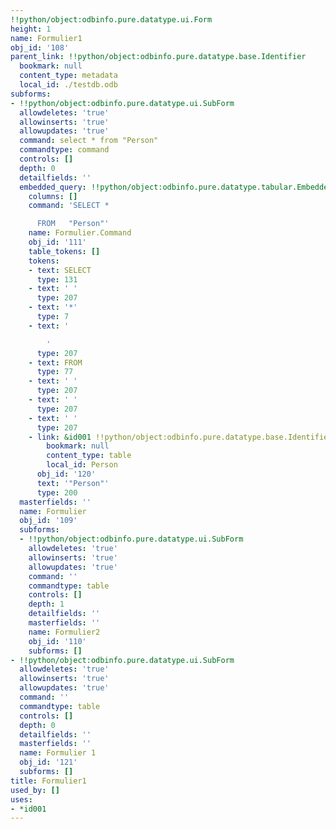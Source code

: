 ```yaml
---
!!python/object:odbinfo.pure.datatype.ui.Form
height: 1
name: Formulier1
obj_id: '108'
parent_link: !!python/object:odbinfo.pure.datatype.base.Identifier
  bookmark: null
  content_type: metadata
  local_id: ./testdb.odb
subforms:
- !!python/object:odbinfo.pure.datatype.ui.SubForm
  allowdeletes: 'true'
  allowinserts: 'true'
  allowupdates: 'true'
  command: select * from "Person"
  commandtype: command
  controls: []
  depth: 0
  detailfields: ''
  embedded_query: !!python/object:odbinfo.pure.datatype.tabular.EmbeddedQuery
    columns: []
    command: 'SELECT *

      FROM   "Person"'
    name: Formulier.Command
    obj_id: '111'
    table_tokens: []
    tokens:
    - text: SELECT
      type: 131
    - text: ' '
      type: 207
    - text: '*'
      type: 7
    - text: '

        '
      type: 207
    - text: FROM
      type: 77
    - text: ' '
      type: 207
    - text: ' '
      type: 207
    - text: ' '
      type: 207
    - link: &id001 !!python/object:odbinfo.pure.datatype.base.Identifier
        bookmark: null
        content_type: table
        local_id: Person
      obj_id: '120'
      text: '"Person"'
      type: 200
  masterfields: ''
  name: Formulier
  obj_id: '109'
  subforms:
  - !!python/object:odbinfo.pure.datatype.ui.SubForm
    allowdeletes: 'true'
    allowinserts: 'true'
    allowupdates: 'true'
    command: ''
    commandtype: table
    controls: []
    depth: 1
    detailfields: ''
    masterfields: ''
    name: Formulier2
    obj_id: '110'
    subforms: []
- !!python/object:odbinfo.pure.datatype.ui.SubForm
  allowdeletes: 'true'
  allowinserts: 'true'
  allowupdates: 'true'
  command: ''
  commandtype: table
  controls: []
  depth: 0
  detailfields: ''
  masterfields: ''
  name: Formulier 1
  obj_id: '121'
  subforms: []
title: Formulier1
used_by: []
uses:
- *id001
---
```

